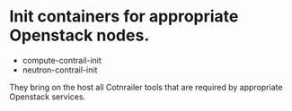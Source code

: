# Init containers for appropriate Openstack nodes.

- compute-contrail-init
- neutron-contrail-init

They bring on the host all Cotnrailer tools that are required by appropriate Openstack services.
